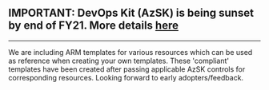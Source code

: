 ## IMPORTANT: DevOps Kit (AzSK) is being sunset by end of FY21. More details [here](../ReleaseNotes/AzSKSunsetNotice.md)
----------------------------------------------

We are including ARM templates for various resources which can be used as reference when creating your own templates. These 'compliant' templates have been created after passing applicable AzSK controls for corresponding resources. Looking forward to early adopters/feedback.
